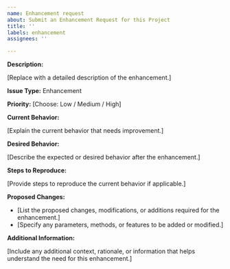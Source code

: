 ```yaml
---
name: Enhancement request
about: Submit an Enhancement Request for this Project
title: ''
labels: enhancement
assignees: ''

---
```


**Description:**

[Replace with a detailed description of the enhancement.]

**Issue Type:** Enhancement

**Priority:** [Choose: Low / Medium / High]

**Current Behavior:**

[Explain the current behavior that needs improvement.]

**Desired Behavior:**

[Describe the expected or desired behavior after the enhancement.]

**Steps to Reproduce:**

[Provide steps to reproduce the current behavior if applicable.]

**Proposed Changes:**

- [List the proposed changes, modifications, or additions required for the enhancement.]
- [Specify any parameters, methods, or features to be added or modified.]

**Additional Information:**

[Include any additional context, rationale, or information that helps understand the need for this enhancement.]
